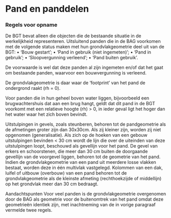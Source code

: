 Pand en panddelen
=================

### Regels voor opname

De BGT bevat alleen die objecten die de bestaande situatie in de werkelijkheid
representeren. Uitsluitend panden die in de BAG voorkomen met de volgende status
maken met hun grondvlakgeometrie deel uit van de BGT: • ‘Bouw gestart’; • ‘Pand
in gebruik (niet ingemeten)’; • ‘Pand in gebruik’; • ‘Sloopvergunning verleend’;
• ‘Pand buiten gebruik’.

De voorwaarde is wel dat deze panden al zijn ingemeten en/of dat het gaat om
bestaande panden, waarvoor een bouwvergunning is verleend.

De grondvlakgeometrie is daar waar de ‘footprint’ van het pand de ondergrond
raakt (rh = 0).

Voor panden die in hun geheel boven water liggen, bijvoorbeeld een
brugwachtershuis dat aan een brug hangt, geldt dat dit pand in de BGT voorkomt
met een relatieve hoogte (rh) \> 0, in ieder geval ligt het hoger dan het water
waar het zich boven bevindt.

Uitstulpingen in gevels, zoals steunberen, behoren tot de pandgeometrie als de
afmetingen groter zijn dan 30x30cm. Als zij kleiner zijn, worden zij niet
opgenomen (generalisatie). Als zich op de hoeken van een gebouw uitstulpingen
bevinden \< 30 cm wordt de lijn die over de uiteinden van deze uitstulpingen
loopt, beschouwd als gevellijn voor het pand. De gevel van erkers en
schoorstenen, die meer dan 30 cm buiten de doorgaande gevellijn van de voorgevel
liggen, behoren tot de geometrie van het pand. Indien de grondvlakgeometrie van
een pand uit meerdere losse vlakken bestaat, worden deze in één multivlak
vastgelegd. Kolommen van een dak, luifel of uitbouw (overbouw) van een pand
behoren tot de grondvlakgeometrie als de kleinste afmeting (rechthoekzijde of
middellijn) op het grondvlak meer dan 30 cm bedraagt.

Aandachtspunten Voor veel panden is de grondvlakgeometrie overgenomen door de
BAG als geometrie voor de buitenomtrek van het pand omdat deze geometrieën
identiek zijn, met inachtneming van de in vorige paragraaf vermelde twee regels.
